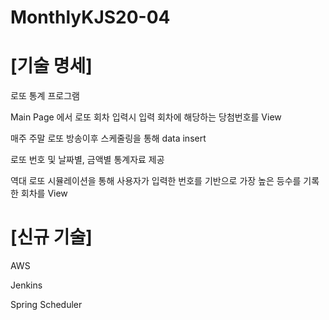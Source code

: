 # MonthlyKJS20-04

# [기술 명세]

로또 통계 프로그램

Main Page 에서 로또 회차 입력시 입력 회차에 해당하는 당첨번호를 View

매주 주말 로또 방송이후 스케줄링을 통해 data insert

로또 번호 및 날짜별, 금액별 통계자료 제공

역대 로또 시뮬레이션을 통해 사용자가 입력한 번호를 기반으로
가장 높은 등수를 기록한 회차를 View

# [신규 기술]

AWS 

Jenkins

Spring Scheduler

